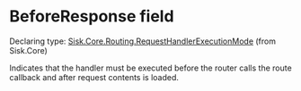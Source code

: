 <!--

Copyrights 2023 Sisk Framework - CypherPotato
Published under MIT license

!!! DO NOT EDIT THIS FILE !!!
This file was generated by a tool in the Sisk package. To edit the information in this documentation,
edit the XML documentation present in the Sisk source code.

-->


# BeforeResponse field

Declaring type: [Sisk.Core.Routing.RequestHandlerExecutionMode](/read?q=/contents/spec/Sisk.Core.Routing.RequestHandlerExecutionMode.md) (from Sisk.Core)


Indicates that the handler must be executed before the router calls the route callback and after request contents is loaded.


